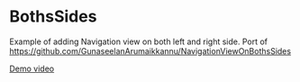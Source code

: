 # BothsSides
Example of adding Navigation view on both left and right side. Port of https://github.com/GunaseelanArumaikkannu/NavigationViewOnBothsSides


[Demo video](https://youtu.be/coAOn0Z98i8)
